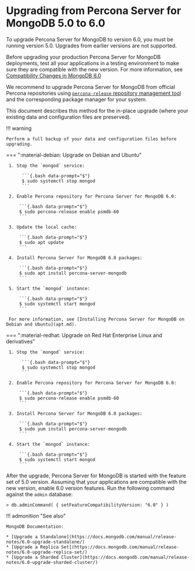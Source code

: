 # Upgrading from Percona Server for MongoDB 5.0 to 6.0

To upgrade Percona Server for MongoDB to version 6.0, you must be running version
5.0. Upgrades from earlier versions are not supported.

Before upgrading your production Percona Server for MongoDB deployments, test all your applications
in a testing environment to make sure they are compatible with the new version.
For more information, see [Compatibility Changes in MongoDB 6.0](https://www.mongodb.com/docs/v6.0/release-notes/6.0-compatibility/)

We recommend to upgrade Percona Server for MongoDB from official Percona repositories using [`percona-release` repository management tool](https://docs.percona.com/percona-software-repositories/index.html) and
the corresponding package manager for your system. 

This document describes this method for the in-place upgrade (where your existing
data and configuration files are preserved).

!!! warning 

    Perform a full backup of your data and configuration files before upgrading.

=== ":material-debian: Upgrade on Debian and Ubuntu"

     1. Stop the `mongod` service:

          ```{.bash data-prompt="$"}
          $ sudo systemctl stop mongod
          ```

     2. Enable Percona repository for Percona Server for MongoDB 6.0:

         ```{.bash data-prompt="$"}
         $ sudo percona-release enable psmdb-60
         ```

     3. Update the local cache:

         ```{.bash data-prompt="$"}
         $ sudo apt update
         ```

     4. Install Percona Server for MongoDB 6.0 packages:

         ```{.bash data-prompt="$"}
         $ sudo apt install percona-server-mongodb
         ```

     5. Start the `mongod` instance:

         ```{.bash data-prompt="$"}
         $ sudo systemctl start mongod
         ```

     For more information, see [Installing Percona Server for MongoDB on Debian and Ubuntu](apt.md).

=== ":material-redhat: Upgrade on Red Hat Enterprise Linux and derivatives"

     1. Stop the `mongod` service:

          ```{.bash data-prompt="$"}
          $ sudo systemctl stop mongod
          ```

     2. Enable Percona repository for Percona Server for MongoDB 6.0:

         ```{.bash data-prompt="$"}
         $ sudo percona-release enable psmdb-60
         ``` 

     3. Install Percona Server for MongoDB 6.0 packages:

         ```{.bash data-prompt="$"}
         $ sudo yum install percona-server-mongodb
         ```

     4. Start the `mongod` instance:

         ```{.bash data-prompt="$"}
         $ sudo systemctl start mongod
         ```

After the upgrade, Percona Server for MongoDB is started with the feature set of 5.0 version. Assuming that your applications are compatible with the new version, enable 6.0 version features. Run the following command against the `admin` database:

```{.javascript data-prompt=">"}
> db.adminCommand( { setFeatureCompatibilityVersion: "6.0" } )
```

!!! admonition "See also"

    MongoDB Documentation:

    * [Upgrade a Standalone](https://docs.mongodb.com/manual/release-notes/6.0-upgrade-standalone/)
    * [Upgrade a Replica Set](https://docs.mongodb.com/manual/release-notes/6.0-upgrade-replica-set/)
    * [Upgrade a Sharded Cluster](https://docs.mongodb.com/manual/release-notes/6.0-upgrade-sharded-cluster/)
